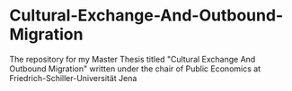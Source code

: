 # Cultural-Exchange-And-Outbound-Migration
The repository for my Master Thesis titled "Cultural Exchange And Outbound Migration" written under the chair of Public Economics at Friedrich-Schiller-Universität Jena

